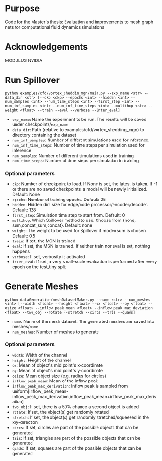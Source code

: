
# Purpose
Code for the Master's thesis: Evaluation and improvements to mesh graph nets
for computational fluid dynamics simulations

# Acknowledgements
MODULUS NVIDIA

# Run Spillover

```
python examples/cfd/vortex_sheddin_mgn/main.py --exp_name <str> --data_dir <str> [--ckp <ckp> --epochs <int> --hidden <int> --num_samples <int> --num_time_steps <int> --first_step <int> --num_inf_samples <int> --num_inf_time_steps <int> --multihop <str> --weight <float> --train --eval --verbose --inter_eval]
```

- `exp_name`: Name the experiment to be run. The results will be saved under checkpoints/`exp_name`
- `data_dir`: Path (relative to examples/cfd/vortex_shedding_mgn) to directory containing the dataset
- `num_inf_samples`: Number of different simulations used for inference.
- `num_inf_time_steps`: Number of time steps per simulation used for inference
- `num_samples`: Number of different simulations used in training
- `num_time_steps`: Number of time steps per simulation in training

### Optional parameters
- `ckp`: Number of checkpoint to load. If None is set, the latest is taken. If -1 or there are no saved checkpoints, a model will be newly initialized. Default: None
- `epochs`: Number of training epochs. Default: 25
- `hidden`: Hidden dim size for edge/node processor/encoder/decoder. Default: 128
- `first_step`: Simulation time step to start from. Default: 0
- `multihop`: Which Spillover method to use. Choose from {none, sum,concat_sum,concat}. Default: none
- `weight`: The weight to be used for Spillover if mode=sum is chosen. Default: 0.5
- `train`: If set, the MGN is trained
- `eval`: If set, the MGN is trained. If neither train nor eval is set, nothing happens
- `verbose`: If set, verbosity is activated
- `inter_eval`: If set, a very small-scale evaluation is performed after every epoch on the test_tiny split

# Generate Meshes

```
python dataGeneration/meshDatasetMaker.py --name <str> --num_meshes <int> [--width <float> --height <float> --ox <float> --oy <float> --osize <float> --inflow_peak_mean <float> --inflow_peak_max_deviation <float> --two_obj --rotate --stretch --circs --tris --quads]
```
- `name`: Name of the mesh dataset. The generated meshes are saved into meshes/`name`
- `num_meshes`: Number of meshes to generate

### Optional parameters
- `width`: Width of the channel
- `height`: Height of the channel
- `ox`: Mean of object's mid point's x-coordinate
- `oy`: Mean of object's mid point's y-coordinate
- `osize`: Mean object size (e.g. radius for circles)
- `inflow_peak_mean`:  Mean of the inflow peak
- `inflow_peak_max_derivation`: Inflow peak is sampled from uniform[inflow_peak_mean-inflow_peak_max_derivation,inflow_peak_mean+inflow_peak_max_derivation]
- `two_obj`: If set, there is a 50% chance a second object is added
- `rotate`: If set, the object(s) get randomly rotated
- `stretch`: If set, the object(s) get randomly stretched/squeezed in the x/y-direction
- `circs`: If set, circles are part of the possible objects that can be generated
- `tris`: If set, triangles are part of the possible objects that can be generated
- `quads`: If set, squares are part of the possible objects that can be generated

